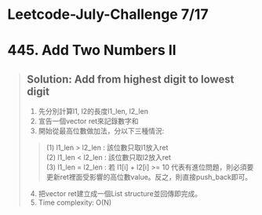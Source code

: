 # Leetcode-July-Challenge 7/17
# 445. Add Two Numbers II
> ## Solution: Add from highest digit to lowest digit  
> 1. 先分別計算l1, l2的長度l1_len, l2_len  
> 2. 宣告一個vector<int> ret來記錄數字和  
> 3. 開始從最高位數做加法，分以下三種情況:  
>> (1) l1_len > l2_len : 該位數只取l1放入ret  
>> (2) l1_len < l2_len : 該位數只取l2放入ret  
>> (3) l1_len = l2_len : 若 l1[i] + l2[i] >= 10 代表有進位問題，則必須要更新ret裡面受影響的高位數value。反之，則直接push_back即可。  
> 4. 把vector ret建立成一個List structure並回傳即完成。  
> 5. Time complexity: O(N)
